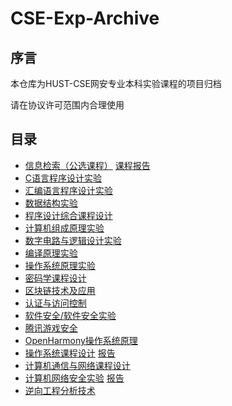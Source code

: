 # CSE-Exp-Archive

## 序言

本仓库为HUST-CSE网安专业本科实验课程的项目归档

请在协议许可范围内合理使用

## 目录

- [信息检索（公选课程）](../../../search-recommend) [课程报告](./information_retrieval)
- [C语言程序设计实验](./c_experiment)
- [汇编语言程序设计实验](./c_experiment)
- [数据结构实验](./data_structures)
- [程序设计综合课程设计](./program_design)
- [计算机组成原理实验](./computer_organization)
- [数字电路与逻辑设计实验](./digital_logic_circuit)
- [编译原理实验](./compilers_principles)
- [操作系统原理实验](./operating_system)
- [密码学课程设计](./crypto_practicum)
- [区块链技术及应用](./block_chain)
- [认证与访问控制](./access_control)
- [软件安全/软件安全实验](./software_security)
- [腾讯游戏安全](../../../TencentGameClientOpenCourse)
- [OpenHarmony操作系统原理](./openharmony)
- [操作系统课程设计](../../../osDesign) [报告](./operating_system_design)
- [计算机通信与网络课程设计](./computer_network)
- [计算机网络安全实验](../../../ltVPN) [报告](./network_security)
- [逆向工程分析技术](./reverse_engineering)
